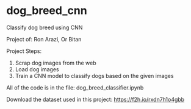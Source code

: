 # dog_breed_cnn
Classify dog breed using CNN

Project of: Ron Arazi, Or Bitan

Project Steps:
1. Scrap dog images from the web
2. Load dog images
3. Train a CNN model to classify dogs based on the given images

All of the code is in the file: dog_breed_classifier.ipynb

Download the dataset used in this project: https://f2h.io/rxdn7h1o4gbb

